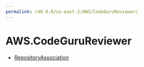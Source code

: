 ```yaml
---
permalink: /48.0.0/us-east-2/AWS/CodeGuruReviewer/
---
```


# AWS.CodeGuruReviewer



* [RepositoryAssociation](RepositoryAssociation.md)